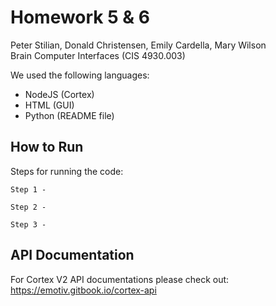 # Homework 5 & 6
Peter Stilian, Donald Christensen, Emily Cardella, Mary Wilson  
Brain Computer Interfaces (CIS 4930.003)  

We used the following languages:
* NodeJS (Cortex)
* HTML (GUI)
* Python (README file)

## How to Run
Steps for running the code:
```
Step 1 -
```
```
Step 2 -
```
```
Step 3 -
```

## API Documentation
For Cortex V2 API documentations please check out: https://emotiv.gitbook.io/cortex-api
